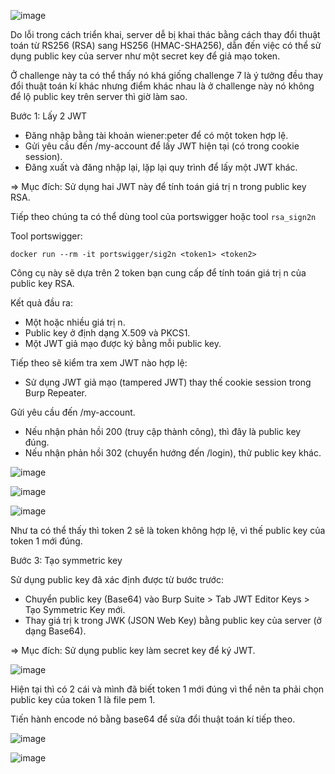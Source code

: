 ![image](https://github.com/user-attachments/assets/5adb5d88-7a4e-46ff-86e4-736982fd2869)

Do lỗi trong cách triển khai, server dễ bị khai thác bằng cách thay đổi thuật toán từ RS256 (RSA) sang HS256 (HMAC-SHA256), dẫn đến việc có thể sử dụng public key của server như một secret key để giả mạo token.

Ở challenge này ta có thể thấy nó khá giống challenge 7 là ý tưởng đều thay đổi thuật toán kí khác nhưng điểm khác nhau là ở challenge này nó không để lộ public key trên server thì giờ làm sao.

Bước 1: Lấy 2 JWT

+ Đăng nhập bằng tài khoản wiener:peter để có một token hợp lệ.
+ Gửi yêu cầu đến /my-account để lấy JWT hiện tại (có trong cookie session).
+ Đăng xuất và đăng nhập lại, lặp lại quy trình để lấy một JWT khác.

=> Mục đích: Sử dụng hai JWT này để tính toán giá trị n trong public key RSA.

Tiếp theo chúng ta có thể dùng tool của portswigger hoặc tool `rsa_sign2n`

Tool portswigger:

```
docker run --rm -it portswigger/sig2n <token1> <token2>
```
Công cụ này sẽ dựa trên 2 token bạn cung cấp để tính toán giá trị n của public key RSA.

Kết quả đầu ra:
+ Một hoặc nhiều giá trị n.
+ Public key ở định dạng X.509 và PKCS1.
+ Một JWT giả mạo được ký bằng mỗi public key.

Tiếp theo sẽ kiểm tra xem JWT nào hợp lệ:

+ Sử dụng JWT giả mạo (tampered JWT) thay thế cookie session trong Burp Repeater.

Gửi yêu cầu đến /my-account.

+ Nếu nhận phản hồi 200 (truy cập thành công), thì đây là public key đúng.
+ Nếu nhận phản hồi 302 (chuyển hướng đến /login), thử public key khác.

![image](https://github.com/user-attachments/assets/1828c680-7353-40fa-9746-d1bd0bc57d97)

![image](https://github.com/user-attachments/assets/e44f44c0-4e6d-4f0d-9083-4c233813ebaa)

![image](https://github.com/user-attachments/assets/5a46b461-2860-41ae-9087-6f94884d8625)

Như ta có thể thấy thì token 2 sẽ là token không hợp lệ, vì thế public key của token 1 mới đúng.

Bước 3: Tạo symmetric key

Sử dụng public key đã xác định được từ bước trước:

+ Chuyển public key (Base64) vào Burp Suite > Tab JWT Editor Keys > Tạo Symmetric Key mới.
+ Thay giá trị k trong JWK (JSON Web Key) bằng public key của server (ở dạng Base64).

=> Mục đích: Sử dụng public key làm secret key để ký JWT.

![image](https://github.com/user-attachments/assets/eab56350-19c7-4e2a-8ab4-85b2ad36f3e0)

Hiện tại thì có 2 cái và mình đã biết token 1 mới đúng vì thể nên ta phải chọn public key của token 1 là file pem 1.

Tiến hành encode nó bằng base64 để sửa đổi thuật toán kí tiếp theo.

![image](https://github.com/user-attachments/assets/b3610736-d50f-41a9-b7df-9ecbacd267c2)

![image](https://github.com/user-attachments/assets/8932d9a4-36cf-4b92-977e-2c7b98c08401)








